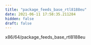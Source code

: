 ```yaml
---
title: "package_feeds_base_rtl8188eu"
date: 2021-06-11 17:58:35.211284
hidden: false
draft: false
---
```


x86/64/package_feeds_base_rtl8188eu

